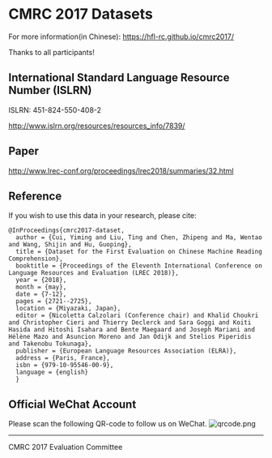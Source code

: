 # CMRC 2017 Datasets

For more information(in Chinese): https://hfl-rc.github.io/cmrc2017/

Thanks to all participants!

## International Standard Language Resource Number (ISLRN)
ISLRN: 451-824-550-408-2

http://www.islrn.org/resources/resources_info/7839/

## Paper

http://www.lrec-conf.org/proceedings/lrec2018/summaries/32.html

## Reference

If you wish to use this data in your research, please cite:

```
@InProceedings{cmrc2017-dataset,
  author = {Cui, Yiming and Liu, Ting and Chen, Zhipeng and Ma, Wentao and Wang, Shijin and Hu, Guoping},
  title = {Dataset for the First Evaluation on Chinese Machine Reading Comprehension},
  booktitle = {Proceedings of the Eleventh International Conference on Language Resources and Evaluation (LREC 2018)},
  year = {2018},
  month = {may},
  date = {7-12},
  pages = {2721--2725},
  location = {Miyazaki, Japan},
  editor = {Nicoletta Calzolari (Conference chair) and Khalid Choukri and Christopher Cieri and Thierry Declerck and Sara Goggi and Koiti Hasida and Hitoshi Isahara and Bente Maegaard and Joseph Mariani and Hélène Mazo and Asuncion Moreno and Jan Odijk and Stelios Piperidis and Takenobu Tokunaga},
  publisher = {European Language Resources Association (ELRA)},
  address = {Paris, France},
  isbn = {979-10-95546-00-9},
  language = {english}
  }
```

## Official WeChat Account
Please scan the following QR-code to follow us on WeChat.
![qrcode.png](https://github.com/ymcui/cmrc2017/blob/master/qrcode.png)


----------------
CMRC 2017 Evaluation Committee
